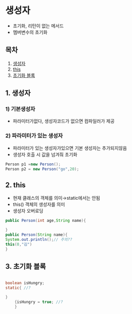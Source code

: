 # 생성자
- 초기화, 리턴이 없는 메서드
- 멤버변수의 초기화

## 목차

1. [생성자](#1-생성자)
2. [this](#2-this)
3. [초기화 블록](#3-초기화-블록)


## 1. 생성자

### 1) 기본생성자

- 파라미터가없다, 생성자코드가 없으면 컴파일러가 제공

### 2) 파라미터가 있는 생성자

- 파라미터가 있는 생성자가있으면 기본 생성자는 추가되지않음
- 생성자 호출 시 값을 넘겨줘 초기화

```java
Person p1 =new Person();
Person p2 = new Person("go",20);
```

## 2. this

- 현재 클래스의 객체를 의미→static에서는 안됨
- this() 객체의 생성자를 의미
- 생성자 오버로딩

```java
public Person(int age,String name){

}
public Person(String name){
System.out.println();// 주의??
this(0,"김") 
}
```

## 3. 초기화 블록

```java

boolean isHungry;
static{ //?

}
	{isHungry = true; //?
	}

```
